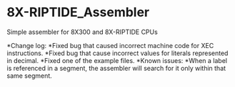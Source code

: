 # 8X-RIPTIDE_Assembler
Simple assembler for 8X300 and 8X-RIPTIDE CPUs

*Change log:
  *Fixed bug that caused incorrect machine code for XEC instructions.
  *Fixed bug that cause incorrect values for literals represented in decimal.
  *Fixed one of the example files.
*Known issues:
  *When a label is referenced in a segment, the assembler will search for it only within that same segment.
